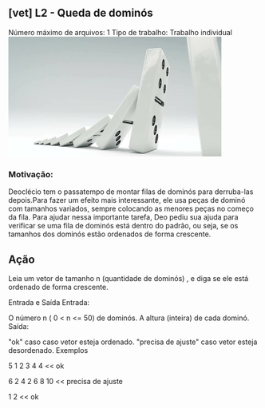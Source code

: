 ## [vet] L2 - Queda de dominós
 Número máximo de arquivos: 1
Tipo de trabalho:  Trabalho individual
![alt text](image.png)
### Motivação:
Deoclécio tem o passatempo de montar filas de dominós para derruba-las depois.Para fazer um efeito mais interessante, ele usa peças de dominó com tamanhos variados,
sempre colocando as menores peças no começo da fila.
Para ajudar nessa importante tarefa, Deo pediu sua ajuda para verificar se uma fila de dominós está dentro do padrão, ou seja, se os tamanhos dos dominós estão ordenados de forma crescente.

## Ação
Leia um vetor de tamanho n (quantidade de dominós) , e diga se ele está ordenado de forma crescente.


Entrada e Saída
Entrada:

O número n ( 0 < n <= 50) de dominós.
A altura (inteira) de cada dominó.
Saída:

"ok" caso  caso vetor esteja ordenado.
"precisa de ajuste" caso vetor esteja desordenado.
Exemplos
>>
5
1 2 3 4 4
<<
ok
>>
6
2 4 2 6 8 10
<<
precisa de ajuste
>>
1
2
<<
ok
